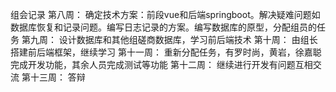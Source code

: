 组会记录
第八周：
确定技术方案：前段vue和后端springboot。解决疑难问题如数据库恢复和记录问题。编写日志记录的方案。编写数据库的原型，分配组员的任务
第九周：
设计数据库和其他组磋商数据库，学习前后端技术
第十周：
由组长搭建前后端框架，继续学习
第十一周：
重新分配任务，有罗时尚，黄岩，徐嘉聪完成开发功能，其余人员完成测试等功能
第十二周：
继续进行开发有问题互相交流
第十三周：
答辩